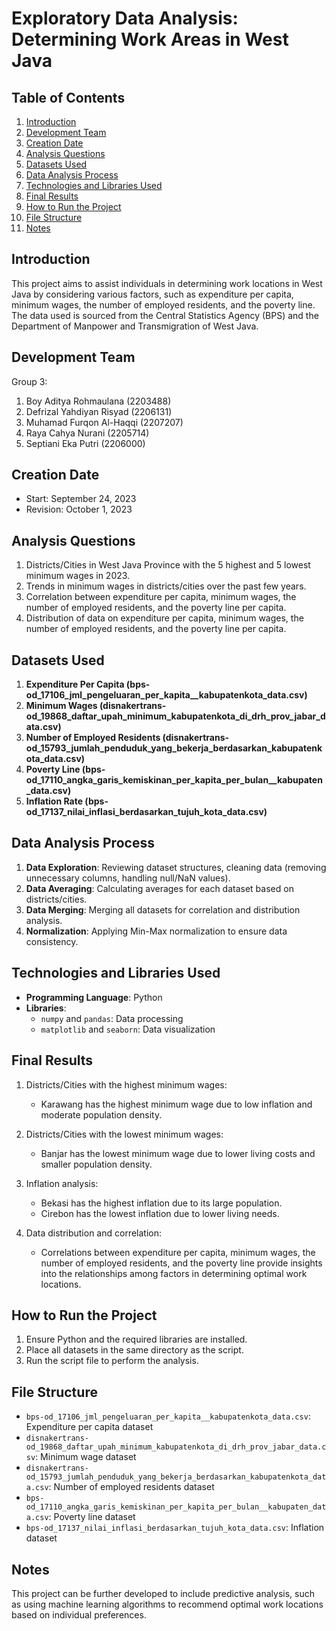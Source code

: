 # Exploratory Data Analysis: Determining Work Areas in West Java

## Table of Contents
1. [Introduction](#introduction)
2. [Development Team](#development-team)
3. [Creation Date](#creation-date)
4. [Analysis Questions](#analysis-questions)
5. [Datasets Used](#datasets-used)
6. [Data Analysis Process](#data-analysis-process)
7. [Technologies and Libraries Used](#technologies-and-libraries-used)
8. [Final Results](#final-results)
9. [How to Run the Project](#how-to-run-the-project)
10. [File Structure](#file-structure)
11. [Notes](#notes)

## Introduction
This project aims to assist individuals in determining work locations in West Java by considering various factors, such as expenditure per capita, minimum wages, the number of employed residents, and the poverty line. The data used is sourced from the Central Statistics Agency (BPS) and the Department of Manpower and Transmigration of West Java.

## Development Team
Group 3:
1. Boy Aditya Rohmaulana (2203488)
2. Defrizal Yahdiyan Risyad (2206131)
3. Muhamad Furqon Al-Haqqi (2207207)
4. Raya Cahya Nurani (2205714)
5. Septiani Eka Putri (2206000)

## Creation Date
- Start: September 24, 2023
- Revision: October 1, 2023

## Analysis Questions
1. Districts/Cities in West Java Province with the 5 highest and 5 lowest minimum wages in 2023.
2. Trends in minimum wages in districts/cities over the past few years.
3. Correlation between expenditure per capita, minimum wages, the number of employed residents, and the poverty line per capita.
4. Distribution of data on expenditure per capita, minimum wages, the number of employed residents, and the poverty line per capita.

## Datasets Used
1. **Expenditure Per Capita (bps-od_17106_jml_pengeluaran_per_kapita__kabupatenkota_data.csv)**
2. **Minimum Wages (disnakertrans-od_19868_daftar_upah_minimum_kabupatenkota_di_drh_prov_jabar_data.csv)**
3. **Number of Employed Residents (disnakertrans-od_15793_jumlah_penduduk_yang_bekerja_berdasarkan_kabupatenkota_data.csv)**
4. **Poverty Line (bps-od_17110_angka_garis_kemiskinan_per_kapita_per_bulan__kabupaten_data.csv)**
5. **Inflation Rate (bps-od_17137_nilai_inflasi_berdasarkan_tujuh_kota_data.csv)**

## Data Analysis Process
1. **Data Exploration**: Reviewing dataset structures, cleaning data (removing unnecessary columns, handling null/NaN values).
2. **Data Averaging**: Calculating averages for each dataset based on districts/cities.
3. **Data Merging**: Merging all datasets for correlation and distribution analysis.
4. **Normalization**: Applying Min-Max normalization to ensure data consistency.

## Technologies and Libraries Used
- **Programming Language**: Python
- **Libraries**:
  - `numpy` and `pandas`: Data processing
  - `matplotlib` and `seaborn`: Data visualization

## Final Results
1. Districts/Cities with the highest minimum wages:
   - Karawang has the highest minimum wage due to low inflation and moderate population density.
   
2. Districts/Cities with the lowest minimum wages:
   - Banjar has the lowest minimum wage due to lower living costs and smaller population density.

3. Inflation analysis:
   - Bekasi has the highest inflation due to its large population.
   - Cirebon has the lowest inflation due to lower living needs.

4. Data distribution and correlation:
   - Correlations between expenditure per capita, minimum wages, the number of employed residents, and the poverty line provide insights into the relationships among factors in determining optimal work locations.

## How to Run the Project
1. Ensure Python and the required libraries are installed.
2. Place all datasets in the same directory as the script.
3. Run the script file to perform the analysis.

## File Structure
- `bps-od_17106_jml_pengeluaran_per_kapita__kabupatenkota_data.csv`: Expenditure per capita dataset
- `disnakertrans-od_19868_daftar_upah_minimum_kabupatenkota_di_drh_prov_jabar_data.csv`: Minimum wage dataset
- `disnakertrans-od_15793_jumlah_penduduk_yang_bekerja_berdasarkan_kabupatenkota_data.csv`: Number of employed residents dataset
- `bps-od_17110_angka_garis_kemiskinan_per_kapita_per_bulan__kabupaten_data.csv`: Poverty line dataset
- `bps-od_17137_nilai_inflasi_berdasarkan_tujuh_kota_data.csv`: Inflation dataset

## Notes
This project can be further developed to include predictive analysis, such as using machine learning algorithms to recommend optimal work locations based on individual preferences.